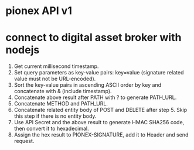 # pionex API v1 
# connect to digital asset broker with nodejs
1. Get current millisecond timestamp.
2. Set query parameters as key-value pairs: key=value (signature related value must not be URL-encoded).
3. Sort the key-value pairs in ascending ASCII order by key and concatenate with & (include timestamp).
4. Concatenate above result after PATH with ? to generate PATH_URL.
5. Concatenate METHOD and PATH_URL.
6. Concatenate related entity body of POST and DELETE after step 5. Skip this step if there is no entity body.
7. Use API Secret and the above result to generate HMAC SHA256 code, then convert it to hexadecimal.
8. Assign the hex result to PIONEX-SIGNATURE, add it to Header and send request.
